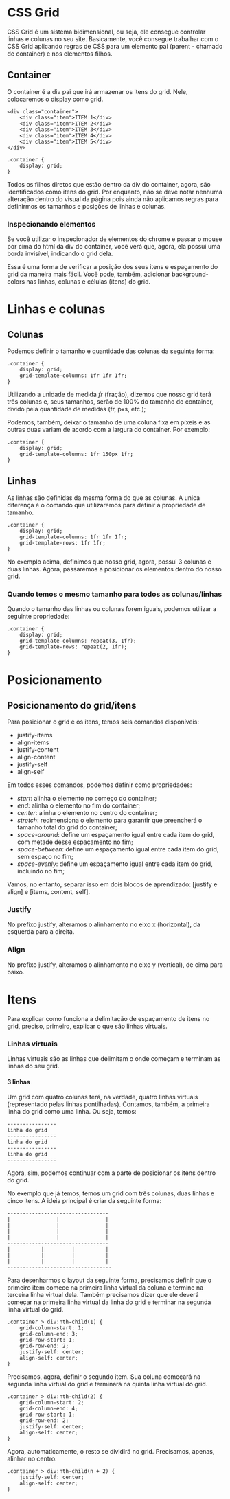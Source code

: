 # CSS Grid
CSS Grid é um sistema bidimensional, ou seja, ele consegue controlar linhas e colunas no seu site. Basicamente, você consegue trabalhar com o CSS Grid aplicando regras de CSS para um elemento pai (parent - chamado de container) e nos elementos filhos.

## Container

O container é a div pai que irá armazenar os itens do grid. Nele, colocaremos o display como grid.
```
<div class="container">
    <div class="item">ITEM 1</div>
    <div class="item">ITEM 2</div>
    <div class="item">ITEM 3</div>
    <div class="item">ITEM 4</div>
    <div class="item">ITEM 5</div>
</div>
```
```
.container {
    display: grid;
}
```
Todos os filhos diretos que estão dentro da div do container, agora, são identificados como itens do grid. Por enquanto, não se deve notar nenhuma alteração dentro do visual da página pois ainda não aplicamos regras para definirmos os tamanhos e posições de linhas e colunas.

### Inspecionando elementos
Se você utilizar o inspecionador de elementos do chrome e passar o mouse por cima do html da div do container, você verá que, agora, ela possui uma borda invisível, indicando o grid dela.

Essa é uma forma de verificar a posição dos seus itens e espaçamento do grid da maneira mais fácil. Você pode, também, adicionar background-colors nas linhas, colunas e células (itens) do grid.

# Linhas e colunas

## Colunas
Podemos definir o tamanho e quantidade das colunas da seguinte forma:
```
.container {
    display: grid;
    grid-template-columns: 1fr 1fr 1fr;
}
```
Utilizando a unidade de medida *fr* (fração), dizemos que nosso grid terá três colunas e, seus tamanhos, serão de 100% do tamanho do container, divido pela quantidade de medidas (fr, pxs, etc.);

Podemos, também, deixar o tamanho de uma coluna fixa em píxeis e as outras duas variam de acordo com a largura do container. Por exemplo:
```
.container {
    display: grid;
    grid-template-columns: 1fr 150px 1fr;
}
```

## Linhas
As linhas são definidas da mesma forma do que as colunas. A unica diferença é o comando que utilizaremos para definir a propriedade de tamanho.
```
.container {
    display: grid;
    grid-template-columns: 1fr 1fr 1fr;
    grid-template-rows: 1fr 1fr;
}
```
No exemplo acima, definimos que nosso grid, agora, possui 3 colunas e duas linhas. Agora, passaremos a posicionar os elementos dentro do nosso grid.

### Quando temos o mesmo tamanho para todos as colunas/linhas
Quando o tamanho das linhas ou colunas forem iguais, podemos utilizar a seguinte propriedade:
```
.container {
    display: grid;
    grid-template-columns: repeat(3, 1fr);
    grid-template-rows: repeat(2, 1fr);
}
```

# Posicionamento

## Posicionamento do grid/itens
Para posicionar o grid e os itens, temos seis comandos disponíveis:
- justify-items
- align-items
- justify-content
- align-content
- justify-self
- align-self

Em todos esses comandos, podemos definir como propriedades:
- *start*: alinha o elemento no começo do container;
- *end*: alinha o elemento no fim do container;
- *center*: alinha o elemento no centro do container;
- *stretch*: redimensiona o elemento para garantir que preencherá o tamanho total do grid do container;
- *space-around*: define um espaçamento igual entre cada item do grid, com metade desse espaçamento no fim;
- *space-between*: define um espaçamento igual entre cada item do grid, sem espaço no fim;
- *space-evenly*: define um espaçamento igual entre cada item do grid, incluindo no fim;

Vamos, no entanto, separar isso em dois blocos de aprendizado: [justify e align] e [items, content, self].

### Justify
No prefixo justify, alteramos o alinhamento no eixo x (horizontal), da esquerda para a direita.

### Align
No prefixo justify, alteramos o alinhamento no eixo y (vertical), de cima para baixo.

# Itens
Para explicar como funciona a delimitação de espaçamento de itens no grid, preciso, primeiro, explicar o que são linhas virtuais.

### Linhas virtuais
Linhas virtuais são as linhas que delimitam o onde começam e terminam as linhas do seu grid.

#### 3 linhas
Um grid com quatro colunas terá, na verdade, quatro linhas virtuais (representado pelas linhas pontilhadas). Contamos, também, a primeira linha do grid como uma linha. Ou seja, temos: 
```
----------------
linha do grid
----------------
linha do grid
----------------
linha do grid
----------------
```

Agora, sim, podemos continuar com a parte de posicionar os itens dentro do grid.

No exemplo que já temos, temos um grid com três colunas, duas linhas e cinco itens. A ideia principal é criar da seguinte forma:
```
---------------------------------
|               |               |
|               |               |
|               |               |
|               |               |
---------------------------------
|          |         |          |
|          |         |          |
|          |         |          |
----------------------------------
```
Para desenharmos o layout da seguinte forma, precisamos definir que o primeiro item comece na primeira linha virtual da coluna e termine na terceira linha virtual dela. Também precisamos dizer que ele deverá começar na primeira linha virtual da linha do grid e terminar na segunda linha virtual do grid.
```
.container > div:nth-child(1) {
    grid-column-start: 1;
    grid-column-end: 3;
    grid-row-start: 1;
    grid-row-end: 2;
    justify-self: center;
    align-self: center;
}
```
Precisamos, agora, definir o segundo item. Sua coluna começará na segunda linha virtual do grid e terminará na quinta linha virtual do grid.
```
.container > div:nth-child(2) {
    grid-column-start: 2;
    grid-column-end: 4;
    grid-row-start: 1;
    grid-row-end: 2;
    justify-self: center;
    align-self: center;
}
```
Agora, automaticamente, o resto se dividirá no grid. Precisamos, apenas, alinhar no centro.
```
.container > div:nth-child(n + 2) {
    justify-self: center;
    align-self: center;
}

```
